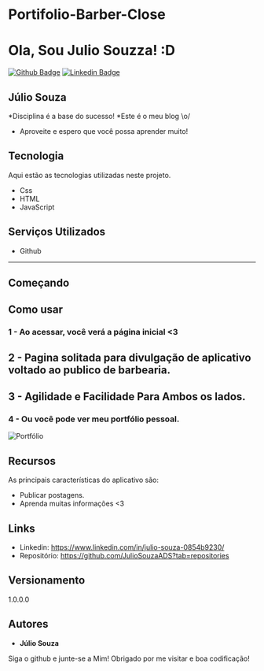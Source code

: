 # Portifolio-Barber-Close

# Ola, Sou Julio Souzza! :D

[![Github Badge](https://img.shields.io/badge/-Github-000?style=flat-square&logo=Github&logoColor=white&link=https://https://github.com/JulioSouzaADSs)](https://https://github.com/JulioSouzaADS)
[![Linkedin Badge](https://img.shields.io/badge/-LinkedIn-blue?style=flat-square&logo=Linkedin&logoColor=white&link=https://www.linkedin.com/in/julio-souza-0854b9230//)](https://www.linkedin.com/in/julio-souza-0854b9230/)


## Júlio Souza
*Disciplina é a base do sucesso!
*Este é o meu blog \o/
* Aproveite e espero que você possa aprender muito!


## Tecnologia

Aqui estão as tecnologias utilizadas neste projeto.


* Css
* HTML
* JavaScript

## Serviços Utilizados

* Github
* ***

## Começando

## Como usar

### 1 - Ao acessar, você verá a página inicial <3
##  2 - Pagina solitada para divulgação de aplicativo voltado ao publico de barbearia.
##  3 - Agilidade e Facilidade Para Ambos os lados.

### 4 - Ou você pode ver meu portfólio pessoal.

![Portfólio](https://github.com/JulioSouzaADS?tab=repositories)

## Recursos

As principais características do aplicativo são:
 - Publicar postagens.
 - Aprenda muitas informações <3

## Links
  - Linkedin: https://www.linkedin.com/in/julio-souza-0854b9230/
  - Repositório: https://github.com/JulioSouzaADS?tab=repositories
   

  ## Versionamento

  1.0.0.0


  ## Autores

  * **Júlio Souza**

  Siga o github e junte-se a Mim!
  Obrigado por me visitar e boa codificação!

